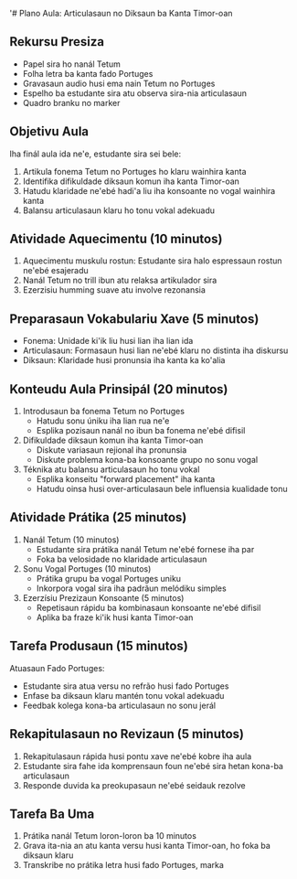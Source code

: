 '# Plano Aula: Articulasaun no Diksaun ba Kanta Timor-oan

## Rekursu Presiza
- Papel sira ho nanál Tetum 
- Folha letra ba kanta fado Portuges
- Gravasaun audio husi ema nain Tetum no Portuges
- Espelho ba estudante sira atu observa sira-nia articulasaun
- Quadro branku no marker 

## Objetivu Aula
Iha finál aula ida ne'e, estudante sira sei bele:
1. Artikula fonema Tetum no Portuges ho klaru wainhira kanta
2. Identifika difikuldade diksaun komun iha kanta Timor-oan
3. Hatudu klaridade ne'ebé hadi'a liu iha konsoante no vogal wainhira kanta
4. Balansu articulasaun klaru ho tonu vokal adekuadu

## Atividade Aquecimentu (10 minutos)
1. Aquecimentu muskulu rostun: Estudante sira halo espressaun rostun ne'ebé esajeradu
2. Nanál Tetum no trill ibun atu relaksa artikulador sira
3. Ezerzisiu humming suave atu involve rezonansia

## Preparasaun Vokabulariu Xave (5 minutos)
- Fonema: Unidade ki'ik liu husi lian iha lian ida
- Articulasaun: Formasaun husi lian ne'ebé klaru no distinta iha diskursu 
- Diksaun: Klaridade husi pronunsia iha kanta ka ko'alia

## Konteudu Aula Prinsipál (20 minutos)
1. Introdusaun ba fonema Tetum no Portuges
   - Hatudu sonu úniku iha lian rua ne'e
   - Esplika pozisaun nanál no ibun ba fonema ne'ebé difisil
2. Difikuldade diksaun komun iha kanta Timor-oan
   - Diskute variasaun rejional iha pronunsia 
   - Diskute problema kona-ba konsoante grupo no sonu vogal
3. Téknika atu balansu articulasaun ho tonu vokal
   - Esplika konseitu "forward placement" iha kanta
   - Hatudu oinsa husi over-articulasaun bele influensia kualidade tonu

## Atividade Prátika (25 minutos)
1. Nanál Tetum (10 minutos)
   - Estudante sira prátika nanál Tetum ne'ebé fornese iha par
   - Foka ba velosidade no klaridade articulasaun
2. Sonu Vogal Portuges (10 minutos)
   - Prátika grupu ba vogal Portuges uniku
   - Inkorpora vogal sira iha padrãun melódiku simples
3. Ezerzísiu Prezizaun Konsoante (5 minutos)
   - Repetisaun rápidu ba kombinasaun konsoante ne'ebé difisil
   - Aplika ba fraze ki'ik husi kanta Timor-oan

## Tarefa Produsaun (15 minutos)
Atuasaun Fado Portuges:
- Estudante sira atua versu no refrão husi fado Portuges
- Enfase ba diksaun klaru mantén tonu vokal adekuadu
- Feedbak kolega kona-ba articulasaun no sonu jerál

## Rekapitulasaun no Revizaun (5 minutos)
1. Rekapitulasaun rápida husi pontu xave ne'ebé kobre iha aula
2. Estudante sira fahe ida komprensaun foun ne'ebé sira hetan kona-ba articulasaun
3. Responde duvida ka preokupasaun ne'ebé seidauk rezolve 

## Tarefa Ba Uma
1. Prátika nanál Tetum loron-loron ba 10 minutos
2. Grava ita-nia an atu kanta versu husi kanta Timor-oan, ho foka ba diksaun klaru
3. Transkribe no prátika letra husi fado Portuges, marka